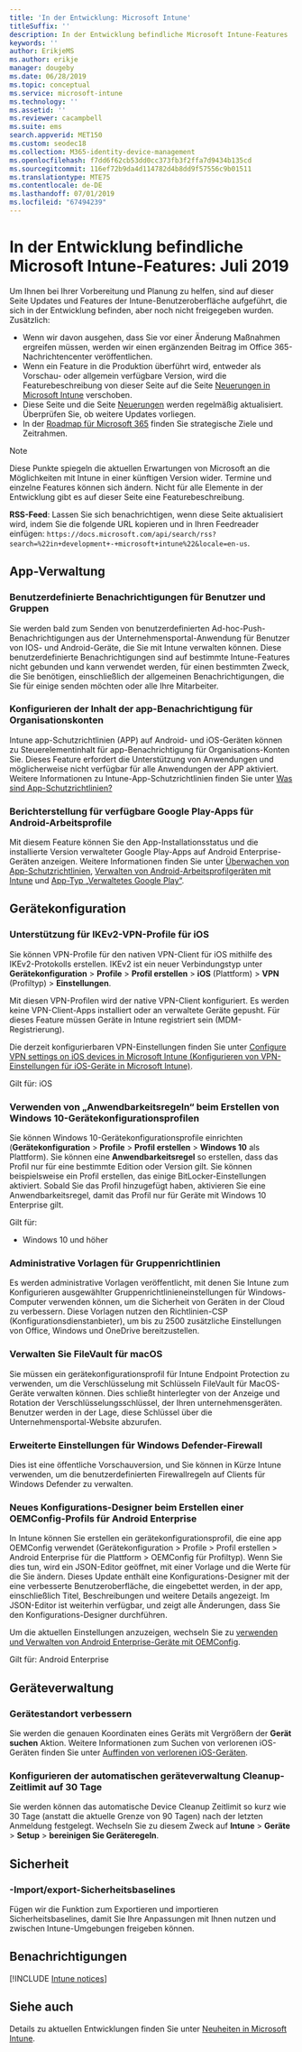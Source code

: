 ```yaml
---
title: 'In der Entwicklung: Microsoft Intune'
titleSuffix: ''
description: In der Entwicklung befindliche Microsoft Intune-Features
keywords: ''
author: ErikjeMS
ms.author: erikje
manager: dougeby
ms.date: 06/28/2019
ms.topic: conceptual
ms.service: microsoft-intune
ms.technology: ''
ms.assetid: ''
ms.reviewer: cacampbell
ms.suite: ems
search.appverid: MET150
ms.custom: seodec18
ms.collection: M365-identity-device-management
ms.openlocfilehash: f7dd6f62cb53dd0cc373fb3f2ffa7d9434b135cd
ms.sourcegitcommit: 116ef72b9da4d114782d4b8dd9f57556c9b01511
ms.translationtype: MTE75
ms.contentlocale: de-DE
ms.lasthandoff: 07/01/2019
ms.locfileid: "67494239"
---
```

# <a name="in-development-for-microsoft-intune---july-2019"></a>In der Entwicklung befindliche Microsoft Intune-Features: Juli 2019

Um Ihnen bei Ihrer Vorbereitung und Planung zu helfen, sind auf dieser Seite Updates und Features der Intune-Benutzeroberfläche aufgeführt, die sich in der Entwicklung befinden, aber noch nicht freigegeben wurden. Zusätzlich:

- Wenn wir davon ausgehen, dass Sie vor einer Änderung Maßnahmen ergreifen müssen, werden wir einen ergänzenden Beitrag im Office 365-Nachrichtencenter veröffentlichen.
- Wenn ein Feature in die Produktion überführt wird, entweder als Vorschau- oder allgemein verfügbare Version, wird die Featurebeschreibung von dieser Seite auf die Seite [Neuerungen in Microsoft Intune](whats-new.md) verschoben.
- Diese Seite und die Seite [Neuerungen](whats-new.md) werden regelmäßig aktualisiert. Überprüfen Sie, ob weitere Updates vorliegen.
- In der [Roadmap für Microsoft 365](https://www.microsoft.com/microsoft-365/roadmap?rtc=2&filters=EMS) finden Sie strategische Ziele und Zeitrahmen.

> [!Note]
> Diese Punkte spiegeln die aktuellen Erwartungen von Microsoft an die Möglichkeiten mit Intune in einer künftigen Version wider. Termine und einzelne Features können sich ändern. Nicht für alle Elemente in der Entwicklung gibt es auf dieser Seite eine Featurebeschreibung.

**RSS-Feed**: Lassen Sie sich benachrichtigen, wenn diese Seite aktualisiert wird, indem Sie die folgende URL kopieren und in Ihren Feedreader einfügen: `https://docs.microsoft.com/api/search/rss?search=%22in+development+-+microsoft+intune%22&locale=en-us`.

<!--
## What's coming to Intune in the Azure portal 
## What's coming to Intune apps
## Notices
-->

<!-- Common categories:  
#### App management
#### Device configuration
#### Device enrollment
#### Device management
#### Intune apps
#### Monitor and troubleshoot
#### Role-based access control
#### Security

-->
 
<!-- ***********************************************-->
## <a name="app-management"></a>App-Verwaltung


### <a name="customized-notifications-for-users-and-groups-------16766574-----"></a>Benutzerdefinierte Benachrichtigungen für Benutzer und Gruppen    <!-- 16766574   -->
Sie werden bald zum Senden von benutzerdefinierten Ad-hoc-Push-Benachrichtigungen aus der Unternehmensportal-Anwendung für Benutzer von IOS- und Android-Geräte, die Sie mit Intune verwalten können. Diese benutzerdefinierte Benachrichtigungen sind auf bestimmte Intune-Features nicht gebunden und kann verwendet werden, für einen bestimmten Zweck, die Sie benötigen, einschließlich der allgemeinen Benachrichtigungen, die Sie für einige senden möchten oder alle Ihre Mitarbeiter.  

### <a name="configure-app-notification-content-for-organization-accounts----2576686---"></a>Konfigurieren der Inhalt der app-Benachrichtigung für Organisationskonten <!-- 2576686 -->
Intune app-Schutzrichtlinien (APP) auf Android- und iOS-Geräten können zu Steuerelementinhalt für app-Benachrichtigung für Organisations-Konten Sie. Dieses Feature erfordert die Unterstützung von Anwendungen und möglicherweise nicht verfügbar für alle Anwendungen der APP aktiviert. Weitere Informationen zu Intune-App-Schutzrichtlinien finden Sie unter [Was sind App-Schutzrichtlinien?](app-protection-policy.md)

### <a name="available-google-play-app-reporting-for-android-work-profiles----3041956----"></a>Berichterstellung für verfügbare Google Play-Apps für Android-Arbeitsprofile <!-- 3041956  -->
Mit diesem Feature können Sie den App-Installationsstatus und die installierte Version verwalteter Google Play-Apps auf Android Enterprise-Geräten anzeigen. Weitere Informationen finden Sie unter [Überwachen von App-Schutzrichtlinien](app-protection-policies-monitor.md), [Verwalten von Android-Arbeitsprofilgeräten mit Intune](android-enterprise-overview.md) und [App-Typ „Verwaltetes Google Play“](apps-add-android-for-work.md#managed-google-play-app-type).

<!-- ***********************************************-->
## <a name="device-configuration"></a>Gerätekonfiguration


### <a name="support-for-ikev2-vpn-profiles-for-ios----1943438---"></a>Unterstützung für IKEv2-VPN-Profile für iOS <!-- 1943438 -->
Sie können VPN-Profile für den nativen VPN-Client für iOS mithilfe des IKEv2-Protokolls erstellen. IKEv2 ist ein neuer Verbindungstyp unter **Gerätekonfiguration** > **Profile** > **Profil erstellen** > **iOS** (Plattform) > **VPN** (Profiltyp) > **Einstellungen**.

Mit diesen VPN-Profilen wird der native VPN-Client konfiguriert. Es werden keine VPN-Client-Apps installiert oder an verwaltete Geräte gepusht. Für dieses Feature müssen Geräte in Intune registriert sein (MDM-Registrierung).

Die derzeit konfigurierbaren VPN-Einstellungen finden Sie unter [Configure VPN settings on iOS devices in Microsoft Intune (Konfigurieren von VPN-Einstellungen für iOS-Geräte in Microsoft Intune)](vpn-settings-ios.md).

Gilt für: iOS

### <a name="use-applicability-rules-when-creating-windows-10-device-configuration-profiles----2549910---"></a>Verwenden von „Anwendbarkeitsregeln“ beim Erstellen von Windows 10-Gerätekonfigurationsprofilen <!-- 2549910 -->
Sie können Windows 10-Gerätekonfigurationsprofile einrichten (**Gerätekonfiguration** > **Profile** > **Profil erstellen** > **Windows 10** als Plattform). Sie können eine **Anwendbarkeitsregel** so erstellen, dass das Profil nur für eine bestimmte Edition oder Version gilt. Sie können beispielsweise ein Profil erstellen, das einige BitLocker-Einstellungen aktiviert. Sobald Sie das Profil hinzugefügt haben, aktivieren Sie eine Anwendbarkeitsregel, damit das Profil nur für Geräte mit Windows 10 Enterprise gilt.

Gilt für: 
- Windows 10 und höher

### <a name="administrative-templates-for-group-policy---------3510695---"></a>Administrative Vorlagen für Gruppenrichtlinien     <!--  3510695 -->
Es werden administrative Vorlagen veröffentlicht, mit denen Sie Intune zum Konfigurieren ausgewählter Gruppenrichtlinieneinstellungen für Windows-Computer verwenden können, um die Sicherheit von Geräten in der Cloud zu verbessern.  Diese Vorlagen nutzen den Richtlinien-CSP (Konfigurationsdienstanbieter), um bis zu 2500 zusätzliche Einstellungen von Office, Windows und OneDrive bereitzustellen.

### <a name="manage-filevault-for-macos-------3858502--1210104-----"></a>Verwalten Sie FileVault für macOS   <!--  3858502 + 1210104   -->
Sie müssen ein gerätekonfigurationsprofil für Intune Endpoint Protection zu verwenden, um die Verschlüsselung mit Schlüsseln FileVault für MacOS-Geräte verwalten können. Dies schließt hinterlegter von der Anzeige und Rotation der Verschlüsselungsschlüssel, der Ihren unternehmensgeräten. Benutzer werden in der Lage, diese Schlüssel über die Unternehmensportal-Website abzurufen.

### <a name="advanced-settings-for-windows-defender-firewall-------1311949-------"></a>Erweiterte Einstellungen für Windows Defender-Firewall   <!--  1311949     -->
Dies ist eine öffentliche Vorschauversion, und Sie können in Kürze Intune verwenden, um die benutzerdefinierten Firewallregeln auf Clients für Windows Defender zu verwalten.  

### <a name="new-configuration-designer-when-creating-an-oemconfig-profile-for-android-enterprise----3712769----"></a>Neues Konfigurations-Designer beim Erstellen einer OEMConfig-Profils für Android Enterprise <!-- 3712769  -->
In Intune können Sie erstellen ein gerätekonfigurationsprofil, die eine app OEMConfig verwendet (Gerätekonfiguration > Profile > Profil erstellen > Android Enterprise für die Plattform > OEMConfig für Profiltyp). Wenn Sie dies tun, wird ein JSON-Editor geöffnet, mit einer Vorlage und die Werte für die Sie ändern. Dieses Update enthält eine Konfigurations-Designer mit der eine verbesserte Benutzeroberfläche, die eingebettet werden, in der app, einschließlich Titel, Beschreibungen und weitere Details angezeigt. Im JSON-Editor ist weiterhin verfügbar, und zeigt alle Änderungen, dass Sie den Konfigurations-Designer durchführen.

Um die aktuellen Einstellungen anzuzeigen, wechseln Sie zu [verwenden und Verwalten von Android Enterprise-Geräte mit OEMConfig](android-oem-configuration-overview.md).

Gilt für: Android Enterprise


<!-- ***********************************************-->
## <a name="device-management"></a>Geräteverwaltung

### <a name="improve-device-location---3855417---"></a>Gerätestandort verbessern<!-- 3855417 -->
Sie werden die genauen Koordinaten eines Geräts mit Vergrößern der **Gerät suchen** Aktion. Weitere Informationen zum Suchen von verlorenen iOS-Geräten finden Sie unter [Auffinden von verlorenen iOS-Geräten](device-locate.md).

### <a name="configure-automatic-device-clean-up-time-limit-down-to-30-days---4231059----"></a>Konfigurieren der automatischen geräteverwaltung Cleanup-Zeitlimit auf 30 Tage <!--4231059  -->
Sie werden können das automatische Device Cleanup Zeitlimit so kurz wie 30 Tage (anstatt die aktuelle Grenze von 90 Tagen) nach der letzten Anmeldung festgelegt. Wechseln Sie zu diesem Zweck auf **Intune** > **Geräte** > **Setup** > **bereinigen Sie Geräteregeln**.


<!-- ***********************************************-->
## <a name="security"></a>Sicherheit

### <a name="import-and-export-security-baselines------3408610------------"></a>-Import/export-Sicherheitsbaselines    <!--3408610          -->  
Fügen wir die Funktion zum Exportieren und importieren Sicherheitsbaselines, damit Sie Ihre Anpassungen mit Ihnen nutzen und zwischen Intune-Umgebungen freigeben können.



<!-- ***********************************************-->
## <a name="notices"></a>Benachrichtigungen

[!INCLUDE [Intune notices](./includes/intune-notices.md)]

## <a name="see-also"></a>Siehe auch
Details zu aktuellen Entwicklungen finden Sie unter [Neuheiten in Microsoft Intune](whats-new.md).


